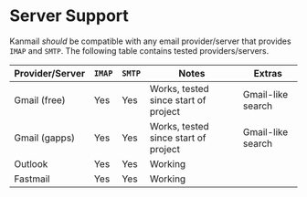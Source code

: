 # Server Support

Kanmail _should_ be compatible with any email provider/server that provides `IMAP` and `SMTP`. The following table contains tested providers/servers.

| Provider/Server | `IMAP` | `SMTP` | Notes | Extras |
| --------------- | ------ | ------ | ----- | ------ |
| Gmail (free)    | Yes    | Yes    | Works, tested since start of project | Gmail-like search |
| Gmail (gapps)   | Yes    | Yes    | Works, tested since start of project | Gmail-like search |
| Outlook         | Yes    | Yes    | Working |
| Fastmail        | Yes    | Yes    | Working |
